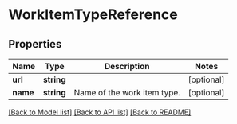 # WorkItemTypeReference

## Properties
Name | Type | Description | Notes
------------ | ------------- | ------------- | -------------
**url** | **string** |  | [optional] 
**name** | **string** | Name of the work item type. | [optional] 

[[Back to Model list]](../README.md#documentation-for-models) [[Back to API list]](../README.md#documentation-for-api-endpoints) [[Back to README]](../README.md)


